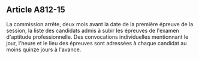 Article A812-15
----
La commission arrête, deux mois avant la date de la première épreuve de la
session, la liste des candidats admis à subir les épreuves de l'examen
d'aptitude professionnelle. Des convocations individuelles mentionnant le jour,
l'heure et le lieu des épreuves sont adressées à chaque candidat au moins quinze
jours à l'avance.
